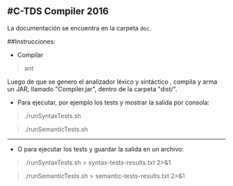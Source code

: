 #C-TDS Compiler 2016
---
La documentación se encuentra en la carpeta `doc`.

##Instrucciones:
   - Compilar 

   >ant

Luego de que se genero el analizador léxico y sintáctico , compila y arma un JAR, llamado "Compiler.jar", dentro de la carpeta  "dist/".

   - Para ejecutar, por ejemplo los tests y mostrar la salida por consola:

   > ./runSyntaxTests.sh
   
   > ./runSemanticTests.sh
   
   ---
   - O para ejecutar los tests y guardar la salida en un archivo:
   
   > ./runSyntaxTests.sh > syntax-tests-results.txt 2>&1
   
   > ./runSemanticTests.sh > semantic-tests-results.txt 2>&1
